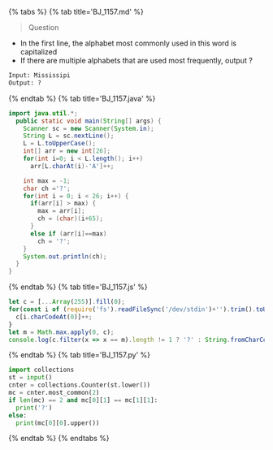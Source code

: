 {% tabs %}
{% tab title='BJ_1157.md' %}

> Question

* In the first line, the alphabet most commonly used in this word is capitalized
* If there are multiple alphabets that are used most frequently, output ?

```txt
Input: Mississipi
Output: ?
```

{% endtab %}
{% tab title='BJ_1157.java' %}

```java
import java.util.*;
  public static void main(String[] args) {
    Scanner sc = new Scanner(System.in);
    String L = sc.nextLine();
    L = L.toUpperCase();
    int[] arr = new int[26];
    for(int i=0; i < L.length(); i++)
      arr[L.charAt(i)-'A']++;

    int max = -1;
    char ch ='?';
    for(int i = 0; i < 26; i++) {
      if(arr[i] > max) {
        max = arr[i];
        ch = (char)(i+65);
      }
      else if (arr[i]==max)
        ch = '?';
    }
    System.out.println(ch);
  }
}
```

{% endtab %}
{% tab title='BJ_1157.js' %}

```js
let c = [...Array(255)].fill(0);
for(const i of (require('fs').readFileSync('/dev/stdin')+'').trim().toUpperCase()) {
  c[i.charCodeAt(0)]++;
}
let m = Math.max.apply(0, c);
console.log(c.filter(x => x == m).length != 1 ? '?' : String.fromCharCode(c.findIndex(x => x == m)))
```

{% endtab %}
{% tab title='BJ_1157.py' %}

```py
import collections
st = input()
cnter = collections.Counter(st.lower())
mc = cnter.most_common(2)
if len(mc) == 2 and mc[0][1] == mc[1][1]:
  print('?')
else:
  print(mc[0][0].upper())
```

{% endtab %}
{% endtabs %}
